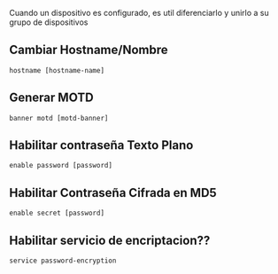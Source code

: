 Cuando un dispositivo es configurado, es util diferenciarlo y unirlo a su grupo de dispositivos

## Cambiar Hostname/Nombre
```
hostname [hostname-name]
```
## Generar MOTD
```
banner motd [motd-banner]
```
## Habilitar contraseña Texto Plano
```
enable password [password]
```
## Habilitar Contraseña Cifrada en MD5
```
enable secret [password]
```
## Habilitar servicio de encriptacion??
```
service password-encryption
```
